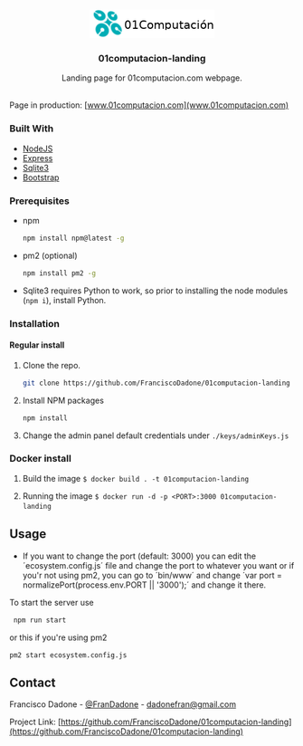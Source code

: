 
<!-- PROJECT LOGO -->
<br />
<p align="center">
  <a href="https://github.com/FranciscoDadone/01computacion-landing">
    <img src="public/images/logo.png" />
</a>

  <h3 align="center">01computacion-landing</h3>
  <p align="center">
  Landing page for 01computacion.com webpage.
<br />
    <br />
  </p>
</p>

Page in production: [www.01computacion.com](www.01computacion.com)
### Built With

* [NodeJS](https://nodejs.org)
* [Express](https://expressjs.com)
* [Sqlite3](https://www.sqlite.org/index.html)
* [Bootstrap](https://getbootstrap.com)


### Prerequisites

* npm
  ```sh
  npm install npm@latest -g
  ```

* pm2 (optional)
  ```sh
  npm install pm2 -g
  ```

* Sqlite3 requires Python to work, so prior to installing the node modules (```npm i```), install Python.

### Installation
#### Regular install
1. Clone the repo.
   ```sh
   git clone https://github.com/FranciscoDadone/01computacion-landing
   ```
2. Install NPM packages
   ```sh
   npm install
   ```
3. Change the admin panel default credentials under ```./keys/adminKeys.js```

### Docker install
1. Build the image
```$ docker build . -t 01computacion-landing```

2. Running the image
```$ docker run -d -p <PORT>:3000 01computacion-landing```


<!-- USAGE EXAMPLES -->
## Usage

* If you want to change the port (default: 3000) you can edit the ´ecosystem.config.js´ file and change the port to whatever you want or if you'r not using pm2, you can go to ´bin/www´ and change ´var port = normalizePort(process.env.PORT || '3000');´ and change it there.

To start the server use
  ```sh
   npm run start
  ```
or this if you're using pm2
  ```
  pm2 start ecosystem.config.js
  ```

<!-- CONTACT -->
## Contact

Francisco Dadone - [@FranDadone](https://twitter.com/FranDadone) - dadonefran@gmail.com

Project Link: [https://github.com/FranciscoDadone/01computacion-landing](https://github.com/FranciscoDadone/01computacion-landing)
